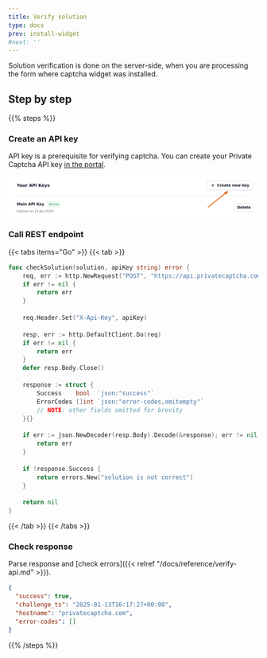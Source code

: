 ```yaml
---
title: Verify solution
type: docs
prev: install-widget
#next: ''
---
```


Solution verification is done on the server-side, when you are processing the form where captcha widget was installed.

## Step by step

{{% steps %}}

### Create an API key

API key is a prerequisite for verifying captcha. You can create your Private Captcha API key [in the portal](https://portal.privatecaptcha.com/settings?tab=apikeys).

![Create new API key](/images/tutorials/create-api-key.png)

### Call REST endpoint

{{< tabs items="Go" >}}
{{< tab >}}
```go {filename="main.go"}
func checkSolution(solution, apiKey string) error {
	req, err := http.NewRequest("POST", "https://api.privatecaptcha.com/verify", strings.NewReader(solution))
	if err != nil {
		return err
	}

	req.Header.Set("X-Api-Key", apiKey)

	resp, err := http.DefaultClient.Do(req)
	if err != nil {
		return err
	}
	defer resp.Body.Close()

	response := struct {
		Success    bool  `json:"success"`
		ErrorCodes []int `json:"error-codes,omitempty"`
		// NOTE: other fields omitted for brevity
	}{}

	if err := json.NewDecoder(resp.Body).Decode(&response); err != nil {
		return err
	}

	if !response.Success {
		return errors.New("solution is not correct")
	}

	return nil
}
```
{{< /tab >}}
{{< /tabs >}}

### Check response

Parse response and [check errors]({{< relref "/docs/reference/verify-api.md" >}}).

```json
{
  "success": true,
  "challenge_ts": "2025-01-13T16:17:27+00:00",
  "hostname": "privatecaptcha.com",
  "error-codes": []
}
```

{{% /steps %}}